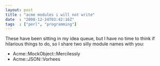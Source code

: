 ```yaml
---
layout: post
title : "acme modules i will not write"
date  : "2008-12-24T03:42:16Z"
tags  : ["perl", "programming"]
---
```

These have been sitting in my idea queue, but I have no time to think if
hilarious things to do, so I share two silly module names with you:

* Acme::MockObject::Mercilessly
* Acme::JSON::Vorhees


